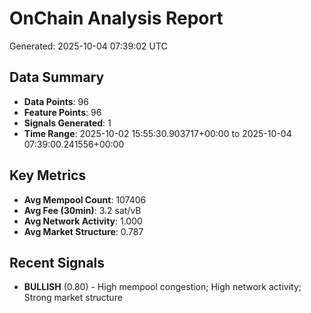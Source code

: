 # OnChain Analysis Report
Generated: 2025-10-04 07:39:02 UTC

## Data Summary
- **Data Points**: 96
- **Feature Points**: 96
- **Signals Generated**: 1
- **Time Range**: 2025-10-02 15:55:30.903717+00:00 to 2025-10-04 07:39:00.241556+00:00

## Key Metrics
- **Avg Mempool Count**: 107406
- **Avg Fee (30min)**: 3.2 sat/vB
- **Avg Network Activity**: 1.000
- **Avg Market Structure**: 0.787

## Recent Signals
- **BULLISH** (0.80) - High mempool congestion; High network activity; Strong market structure
